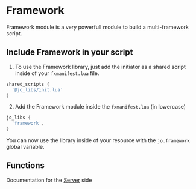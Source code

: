 # Framework

Framework module is a very powerfull module to build a multi-framework script.

## Include Framework in your script

1. To use the Framework library, just add the initiator as a shared script inside of your `fxmanifest.lua` file.
```lua
shared_scripts {
  '@jo_libs/init.lua'
}
```
2. Add the Framework module inside the `fxmanifest.lua` (in lowercase)
```lua
jo_libs {
  'framework',
}
```
You can now use the library inside of your resource with the `jo.framework` global variable.

## Functions

Documentation for the [Server](./server-class/framework.md) side  